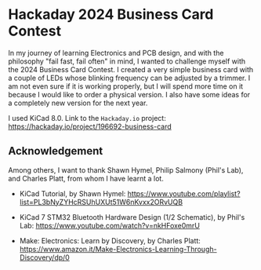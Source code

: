 # Hackaday 2024 Business Card Contest
In my journey of learning Electronics and PCB design, and with the philosophy "fail fast, fail often" in mind, I wanted to challenge myself with the 2024 Business Card Contest. I created a very simple business card with a couple of LEDs whose blinking frequency can be adjusted by a trimmer. I am not even sure if it is working properly, but I will spend more time on it because I would like to order a physical version. I also have some ideas for a completely new version for the next year.

I used KiCad 8.0.
Link to the `Hackaday.io` project: https://hackaday.io/project/196692-business-card

## Acknowledgement
Among others, I want to thank Shawn Hymel, Philip Salmony (Phil's Lab), and Charles Platt, from whom I have learnt a lot.

- KiCad Tutorial, by Shawn Hymel: https://www.youtube.com/playlist?list=PL3bNyZYHcRSUhUXUt51W6nKvxx2ORvUQB

- KiCad 7 STM32 Bluetooth Hardware Design (1/2 Schematic), by Phil's Lab: https://www.youtube.com/watch?v=nkHFoxe0mrU

- Make: Electronics: Learn by Discovery, by Charles Platt: https://www.amazon.it/Make-Electronics-Learning-Through-Discovery/dp/0
